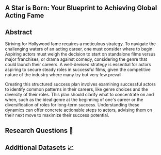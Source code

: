 ## A Star is Born: Your Blueprint to Achieving Global Acting Fame

## Abstract
Striving for Hollywood fame requires a meticulous strategy. To navigate the challenging waters of an acting career, one must consider where to begin. 
Aspiring actors must weigh the decision to start on standalone films versus major franchises, or drama against comedy, considering the genre that could launch their careers. 
A well-devised strategy is essential for actors aspiring to secure steady roles in successful films, given the competitive nature of the industry where many try but very few prevail.

Creating this structured success plan involves examining successful actors to identify common patterns in their careers, like genre choices and the diversity of their roles. 
This plan should clarify what to concentrate on and when, such as the ideal genre at the beginning of one's career or the diversification of roles for long-term success.
Understanding these dynamics can offer concrete actionable steps to actors, advising them on their next move to maximize their success potential.

## Research Questions 🔎

## Additional Datasets 📈


